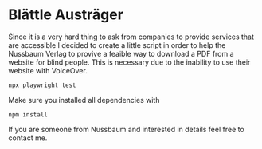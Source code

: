 # Blättle Austräger

Since it is a very hard thing to ask from companies to provide services that are accessible I decided to create a little script in order to help the Nussbaum Verlag to provive a feaible way to download a PDF from a website for blind people. This is necessary due to the inability to use their website with VoiceOver. 

```shell
npx playwright test
```

Make sure you installed all dependencies with 
```shell
npm install
```

If you are someone from Nussbaum and interested in details feel free to contact me. 

